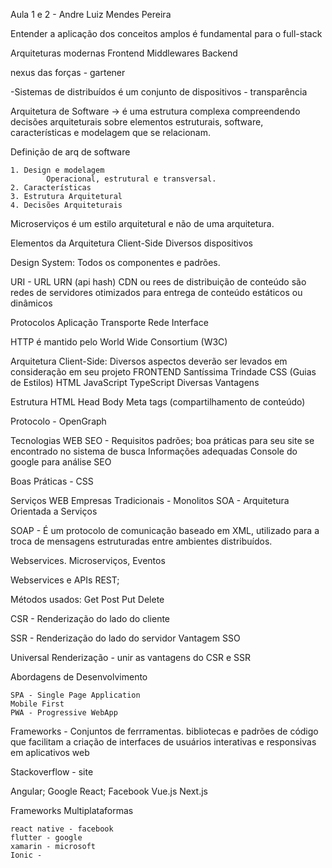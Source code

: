 Aula 1 e 2 - Andre Luiz Mendes Pereira

Entender a aplicação dos conceitos amplos é fundamental para o full-stack

Arquiteturas modernas
    Frontend
    Middlewares
    Backend

 nexus das forças - gartener
 
 -Sistemas de distribuídos é um conjunto de dispositivos - transparência

Arquitetura de Software -> é uma estrutura complexa compreendendo decisões arquiteturais sobre elementos estruturais, software, características e modelagem que se relacionam.

Definição de arq de software
   
    1. Design e modelagem
            Operacional, estrutural e transversal.
    2. Características
    3. Estrutura Arquitetural
    4. Decisões Arquiteturais

Microserviços é um estilo arquitetural e não de uma arquitetura.

Elementos da Arquitetura Client-Side
    Diversos dispositivos

Design System: Todos os componentes e padrões.

URI - 
    URL URN (api hash)
    CDN ou rees de distribuição de conteúdo são redes de servidores otimizados para entrega de conteúdo estáticos ou dinâmicos

Protocolos
Aplicação Transporte Rede Interface

HTTP é mantido pelo World Wide Consortium (W3C)

Arquitetura Client-Side: Diversos aspectos deverão ser levados em consideração em seu projeto FRONTEND
    Santíssima Trindade
        CSS (Guias de Estilos)
        HTML
        JavaScript
        TypeScript
            Diversas Vantagens

Estrutura HTML
    Head
    Body
    Meta tags (compartilhamento de conteúdo)

Protocolo - OpenGraph

Tecnologias WEB
    SEO - Requisitos padrões; boa práticas para seu site se encontrado no sistema de busca
        Informações adequadas
        Console do google para análise SEO

Boas Práticas - CSS

Serviços WEB
    Empresas Tradicionais - Monolitos
    SOA - Arquitetura Orientada a Serviços

SOAP - É um protocolo de comunicação baseado em XML, utilizado para a troca de mensagens estruturadas entre ambientes distribuídos.

Webservices. Microserviços, Eventos

Webservices e APIs REST;

Métodos usados:
    Get
    Post
    Put
    Delete

CSR - Renderização do lado do cliente

SSR - Renderização do lado do servidor
    Vantagem SSO

Universal Renderização - unir as vantagens do CSR e SSR

Abordagens de Desenvolvimento

    SPA - Single Page Application
    Mobile First
    PWA - Progressive WebApp

Frameworks - Conjuntos de ferrramentas. bibliotecas e padrões de código que facilitam a criação de interfaces de usuários interativas e responsivas em aplicativos web

Stackoverflow - site

Angular; Google
React; Facebook
Vue.js
Next.js

Frameworks Multiplataformas

    react native - facebook
    flutter - google
    xamarin - microsoft
    Ionic -



